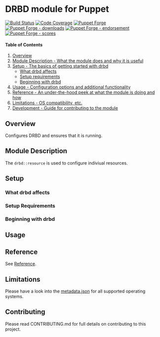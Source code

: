 # DRBD module for Puppet

[![Build Status](https://travis-ci.org/voxpupuli/puppet-drbd.png?branch=master)](https://travis-ci.org/voxpupuli/puppet-drbd)
[![Code Coverage](https://coveralls.io/repos/github/voxpupuli/puppet-drbd/badge.svg?branch=master)](https://coveralls.io/github/voxpupuli/puppet-drbd)
[![Puppet Forge](https://img.shields.io/puppetforge/v/puppet/drbd.svg)](https://forge.puppetlabs.com/puppet/drbd)
[![Puppet Forge - downloads](https://img.shields.io/puppetforge/dt/puppet/drbd.svg)](https://forge.puppetlabs.com/puppet/drbd)
[![Puppet Forge - endorsement](https://img.shields.io/puppetforge/e/puppet/drbd.svg)](https://forge.puppetlabs.com/puppet/drbd)
[![Puppet Forge - scores](https://img.shields.io/puppetforge/f/puppet/drbd.svg)](https://forge.puppetlabs.com/puppet/drbd)

#### Table of Contents

1. [Overview](#overview)
2. [Module Description - What the module does and why it is useful](#module-description)
3. [Setup - The basics of getting started with drbd](#setup)
    * [What drbd affects](#what-drbd-affects)
    * [Setup requirements](#setup-requirements)
    * [Beginning with drbd](#beginning)
4. [Usage - Configuration options and additional functionality](#usage)
5. [Reference - An under-the-hood peek at what the module is doing and how](#reference)
5. [Limitations - OS compatibility, etc.](#limitations)
6. [Development - Guide for contributing to the module](#contributing)

## Overview

Configures DRBD and ensures that it is running.

## Module Description

The `drbd::resource` is used to configure indiviual resources.

## Setup

### What drbd affects

### Setup Requirements

### Beginning with drbd

## Usage

## Reference

See [Reference](REFERENCE.md).

## Limitations

Please have a look into the [metadata.json](metadata.json) for all supported operating systems.

## Contributing

Please read CONTRIBUTING.md for full details on contributing to this project.

